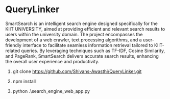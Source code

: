 # QueryLinker
SmartSearch is an intelligent search engine designed specifically for the KIIT UNIVERSITY, aimed at providing efficient and relevant search results to users within the university domain. The project encompasses the development of a web crawler, text processing algorithms, and a user-friendly interface to facilitate seamless information retrieval tailored to KIIT-related queries. By leveraging techniques such as TF-IDF, Cosine Similarity, and PageRank, SmartSearch delivers accurate search results, enhancing the overall user experience and productivity.


1. git clone https://github.com/Shivans-Awasthi/QueryLinker.git

2. npm install

3. python .\search_engine_web_app.py

